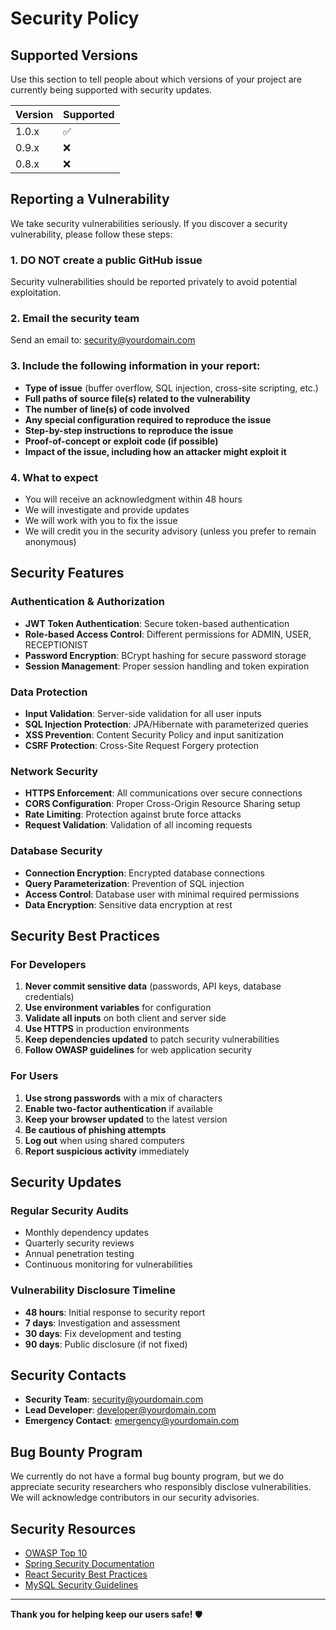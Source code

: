 # Security Policy

## Supported Versions

Use this section to tell people about which versions of your project are currently being supported with security updates.

| Version | Supported          |
| ------- | ------------------ |
| 1.0.x   | :white_check_mark: |
| 0.9.x   | :x:                |
| 0.8.x   | :x:                |

## Reporting a Vulnerability

We take security vulnerabilities seriously. If you discover a security vulnerability, please follow these steps:

### 1. **DO NOT** create a public GitHub issue
Security vulnerabilities should be reported privately to avoid potential exploitation.

### 2. Email the security team
Send an email to: [security@yourdomain.com](mailto:security@yourdomain.com)

### 3. Include the following information in your report:
- **Type of issue** (buffer overflow, SQL injection, cross-site scripting, etc.)
- **Full paths of source file(s) related to the vulnerability**
- **The number of line(s) of code involved**
- **Any special configuration required to reproduce the issue**
- **Step-by-step instructions to reproduce the issue**
- **Proof-of-concept or exploit code (if possible)**
- **Impact of the issue, including how an attacker might exploit it**

### 4. What to expect
- You will receive an acknowledgment within 48 hours
- We will investigate and provide updates
- We will work with you to fix the issue
- We will credit you in the security advisory (unless you prefer to remain anonymous)

## Security Features

### Authentication & Authorization
- **JWT Token Authentication**: Secure token-based authentication
- **Role-based Access Control**: Different permissions for ADMIN, USER, RECEPTIONIST
- **Password Encryption**: BCrypt hashing for secure password storage
- **Session Management**: Proper session handling and token expiration

### Data Protection
- **Input Validation**: Server-side validation for all user inputs
- **SQL Injection Protection**: JPA/Hibernate with parameterized queries
- **XSS Prevention**: Content Security Policy and input sanitization
- **CSRF Protection**: Cross-Site Request Forgery protection

### Network Security
- **HTTPS Enforcement**: All communications over secure connections
- **CORS Configuration**: Proper Cross-Origin Resource Sharing setup
- **Rate Limiting**: Protection against brute force attacks
- **Request Validation**: Validation of all incoming requests

### Database Security
- **Connection Encryption**: Encrypted database connections
- **Query Parameterization**: Prevention of SQL injection
- **Access Control**: Database user with minimal required permissions
- **Data Encryption**: Sensitive data encryption at rest

## Security Best Practices

### For Developers
1. **Never commit sensitive data** (passwords, API keys, database credentials)
2. **Use environment variables** for configuration
3. **Validate all inputs** on both client and server side
4. **Use HTTPS** in production environments
5. **Keep dependencies updated** to patch security vulnerabilities
6. **Follow OWASP guidelines** for web application security

### For Users
1. **Use strong passwords** with a mix of characters
2. **Enable two-factor authentication** if available
3. **Keep your browser updated** to the latest version
4. **Be cautious of phishing attempts**
5. **Log out** when using shared computers
6. **Report suspicious activity** immediately

## Security Updates

### Regular Security Audits
- Monthly dependency updates
- Quarterly security reviews
- Annual penetration testing
- Continuous monitoring for vulnerabilities

### Vulnerability Disclosure Timeline
- **48 hours**: Initial response to security report
- **7 days**: Investigation and assessment
- **30 days**: Fix development and testing
- **90 days**: Public disclosure (if not fixed)

## Security Contacts

- **Security Team**: [security@yourdomain.com](mailto:security@yourdomain.com)
- **Lead Developer**: [developer@yourdomain.com](mailto:developer@yourdomain.com)
- **Emergency Contact**: [emergency@yourdomain.com](mailto:emergency@yourdomain.com)

## Bug Bounty Program

We currently do not have a formal bug bounty program, but we do appreciate security researchers who responsibly disclose vulnerabilities. We will acknowledge contributors in our security advisories.

## Security Resources

- [OWASP Top 10](https://owasp.org/www-project-top-ten/)
- [Spring Security Documentation](https://docs.spring.io/spring-security/site/docs/)
- [React Security Best Practices](https://reactjs.org/docs/security.html)
- [MySQL Security Guidelines](https://dev.mysql.com/doc/refman/8.0/en/security.html)

---

**Thank you for helping keep our users safe!** 🛡️ 
